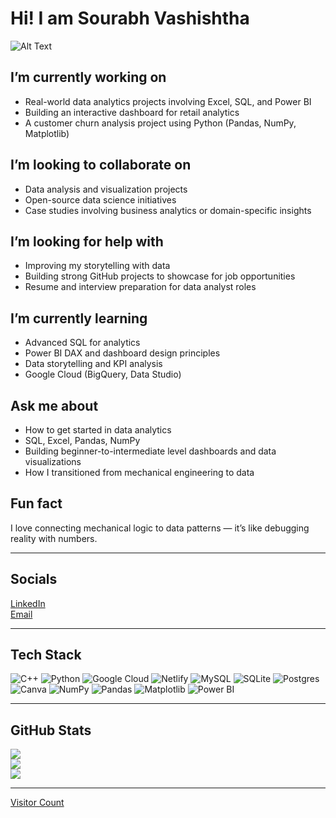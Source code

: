 # Hi! I am Sourabh Vashishtha
![Alt Text](https://user-images.githubusercontent.com/74038190/212749447-bfb7e725-6987-49d9-ae85-2015e3e7cc41.gif)
## I’m currently working on
- Real-world data analytics projects involving Excel, SQL, and Power BI  
- Building an interactive dashboard for retail analytics  
- A customer churn analysis project using Python (Pandas, NumPy, Matplotlib)

## I’m looking to collaborate on
- Data analysis and visualization projects  
- Open-source data science initiatives  
- Case studies involving business analytics or domain-specific insights

## I’m looking for help with
- Improving my storytelling with data  
- Building strong GitHub projects to showcase for job opportunities  
- Resume and interview preparation for data analyst roles

## I’m currently learning
- Advanced SQL for analytics  
- Power BI DAX and dashboard design principles  
- Data storytelling and KPI analysis  
- Google Cloud (BigQuery, Data Studio)

## Ask me about
- How to get started in data analytics  
- SQL, Excel, Pandas, NumPy  
- Building beginner-to-intermediate level dashboards and data visualizations  
- How I transitioned from mechanical engineering to data

## Fun fact
I love connecting mechanical logic to data patterns — it’s like debugging reality with numbers.

---

## Socials
[LinkedIn](https://linkedin.com/in/sourabhvashistha9015)  
[Email](mailto:sourabhvashistha14042@gmail.com)

---

## Tech Stack
![C++](https://img.shields.io/badge/c++-%2300599C.svg?style=for-the-badge&logo=c%2B%2B&logoColor=white)
![Python](https://img.shields.io/badge/python-3670A0?style=for-the-badge&logo=python&logoColor=ffdd54)
![Google Cloud](https://img.shields.io/badge/GoogleCloud-%234285F4.svg?style=for-the-badge&logo=google-cloud&logoColor=white)
![Netlify](https://img.shields.io/badge/netlify-%23000000.svg?style=for-the-badge&logo=netlify&logoColor=#00C7B7)
![MySQL](https://img.shields.io/badge/mysql-4479A1.svg?style=for-the-badge&logo=mysql&logoColor=white)
![SQLite](https://img.shields.io/badge/sqlite-%2307405e.svg?style=for-the-badge&logo=sqlite&logoColor=white)
![Postgres](https://img.shields.io/badge/postgres-%23316192.svg?style=for-the-badge&logo=postgresql&logoColor=white)
![Canva](https://img.shields.io/badge/Canva-%2300C4CC.svg?style=for-the-badge&logo=Canva&logoColor=white)
![NumPy](https://img.shields.io/badge/numpy-%23013243.svg?style=for-the-badge&logo=numpy&logoColor=white)
![Pandas](https://img.shields.io/badge/pandas-%23150458.svg?style=for-the-badge&logo=pandas&logoColor=white)
![Matplotlib](https://img.shields.io/badge/Matplotlib-%23ffffff.svg?style=for-the-badge&logo=Matplotlib&logoColor=black)
![Power BI](https://img.shields.io/badge/power_bi-F2C811?style=for-the-badge&logo=powerbi&logoColor=black)

---

## GitHub Stats

![](https://github-readme-stats.vercel.app/api?username=CosmicCoder142&theme=dark&hide_border=false&include_all_commits=false&count_private=false)  
![](https://nirzak-streak-stats.vercel.app/?user=CosmicCoder142&theme=dark&hide_border=false)  
![](https://github-readme-stats.vercel.app/api/top-langs/?username=CosmicCoder142&theme=dark&hide_border=false&include_all_commits=false&count_private=false&layout=compact)

---

[Visitor Count](https://visitcount.itsvg.in/api?id=CosmicCoder142&icon=0&color=0)

<!-- Proudly created with GPRM ( https://gprm.itsvg.in ) -->
